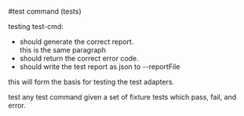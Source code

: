 #test command (tests)

testing test-cmd:
  
  * should generate the correct report.  
    this is the same paragraph
  * should return the correct error code.
  * should write the test report as json to --reportFile <file>
  
this will form the basis for testing the test adapters.

test any test command given a set of fixture tests which pass, fail, and error.